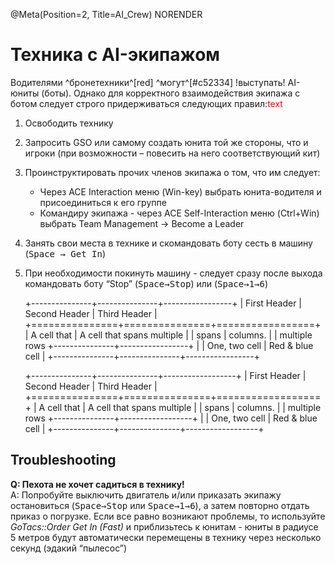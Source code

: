 @Meta(Position=2, Title=AI_Crew) NORENDER

# Техника с AI-экипажом

Водителями ^бронетехники^[red] ^могут^[#c52334] !выступать! AI-юниты (боты). Однако для корректного взаимодействия экипажа с ботом следует строго придерживаться следующих правил:<span style='color:#ff0000'>text</span>

1. Освободить технику
2. Запросить <warn>GSO</warn> или самому создать юнита той же стороны, что и игроки (при возможности – повесить на него соответствующий кит)
3. Проинструктировать прочих членов экипажа о том, что им следует:
    - Через ACE Interaction меню (Win-key) выбрать юнита-водителя и присоединиться к его группе
    - Командиру экипажа - через ACE Self-Interaction меню (Ctrl+Win) выбрать Team Management → Become a Leader
4. Занять свои места в технике и скомандовать боту сесть в машину (<kbd>Space → Get In</kbd>)
5. При необходимости покинуть машину - следует сразу после выхода командовать боту “Stop” (<kbd>Space→Stop</kbd>) или (<kbd>Space→1→6</kbd>)

    +---------------+---------------+-----------------+
    | First Header  | Second Header | Third Header    |
    +===============+===============+=================+
    | A cell that   | A cell that spans multiple      |
    | spans         | columns.                        |
    | multiple rows +---------------+-----------------+
    |               | One, two cell | Red & blue cell |
    +---------------+---------------+-----------------+

    +---------------+---------------+------------------+
    | First Header  | Second Header | Third Header     |
    +===============+===============+==================+
    | A cell that   | A cell that spans multiple       |
    | spans         | columns.                         |
    | multiple rows +---------------+------------------+
    |               | One, two cell | Red & blue cell  |
    +---------------+---------------+------------------+

## Troubleshooting

**Q: Пехота не хочет садиться в технику!**  
A: Попробуйте выключить двигатель и/или приказать экипажу остановиться (<kbd>Space→Stop</kbd> или <kbd>Space→1→6</kbd>), а затем повторно отдать приказ о погрузке.
Если все равно возникают проблемы, то используйте *GoTacs::Order Get In (Fast)* и приблизьтесь к юнитам - юниты в радиусе 5 метров будут автоматически перемещены в технику через несколько секунд (эдакий “пылесос”)
